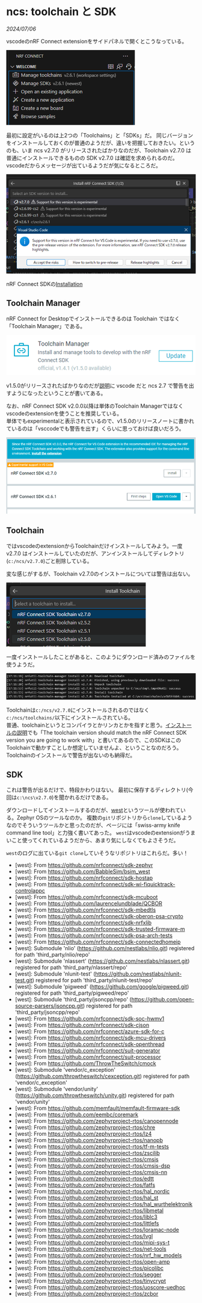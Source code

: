 # ncs: toolchain と SDK

<i>2024/07/06</i>

vscodeのnRF Connect extensionをサイドパネルで開くとこうなっている。

![image](20240706a-1.png)

最初に設定がいるのは上2つの「Toolchains」と「SDKs」だ。
同じバージョンをインストールしておくのが普通のようだが、違いを把握しておきたい。というのも、いま ncs v2.7.0 がリリースされたばかりなのだが、Toolchain v2.7.0 は普通にインストールできるものの SDK v2.7.0 は確認を求められるのだ。
vscodeだからメッセージが出ているようだが気になるところだ。

![image](20240706a-2.png)

nRF Connect SDKの[Installation](https://docs.nordicsemi.com/bundle/ncs-latest/page/nrf/installation/install_ncs.html#install_the_nrf_connect_sdk_toolchain)

## Toolchain Manager

nRF Connect for Desktopでインストールできるのは Toolchain ではなく「Toolchain Manager」である。

![image](20240705a-3.png)

v1.5.0がリリースされたばかりなのだが[説明](https://github.com/NordicSemiconductor/pc-nrfconnect-toolchain-manager/releases/tag/v1.5.0)に vscode だと ncs 2.7 で警告を出すようになったということが書いてある。

なお、nRF Connect SDK v2.0.0以降は単体のToolchain Managerではなくvscodeのextensionを使うことを推奨している。  
単体でもexperimentalと表示されているので、v1.5.0のリリースノートに書かれているのは「vsccodeでも警告を出す」くらいに思っておけば良いだろう。

![image](20240706a-3.png)

## Toolchain

ではvscodeのextensionからToolchainだけインストールしてみよう。一度 v2.7.0 はインストールしていたのだが、アンインストールしてディレクトリ(`c:/ncs/v2.7.0`)ごと削除している。


変な感じがするが、Toolchain v2.7.0のインストールについては警告は出ない。

![image](20240706a-4.png)

一度インストールしたことがあると、このようにダウンロード済みのファイルを使うようだ。

![image](20240706a-5.png)

Toolchainは`c:/ncs/v2.7.0`にインストールされるのではなく`c:/ncs/toolchains/`以下にインストールされている。  
普通、toolchainというとコンパイラとかリンカとかを指すと思う。[インストールの説明](https://docs.nordicsemi.com/bundle/ncs-latest/page/nrf/installation/install_ncs.html#install_the_nrf_connect_sdk_toolchain)でも「The toolchain version should match the nRF Connect SDK version you are going to work with」と書いてあるので、このSDKはこのToolchainで動かすことしか想定していませんよ、ということなのだろう。
Toolchainのインストールで警告が出ないのも納得だ。

## SDK

これは警告が出るだけで、特段かわりはない。
最初に保存するディレクトリ(今回は`c:\ncs\v2.7.0`)を聞かれるだけである。

ダウンロードしてインストールするのだが、[west](https://docs.zephyrproject.org/latest/develop/west/index.html)というツールが使われている。Zephyr OSのツールなのか。
複数の`git`リポジトリから`clone`しているようなのでそういうツールかと思ったのだが、ページには「swiss-army knife command line tool」と力強く書いてあった。
`west`はvscodeのextensionがうまいこと使ってくれているようだから、あまり気にしなくてもよさそうだ。

`west`のログに出ている`git clone`していそうなリポジトリはこれらだ。多い！

* [west]: From https://github.com/nrfconnect/sdk-zephyr
* [west]: From https://github.com/BabbleSim/bsim_west
* [west]: From https://github.com/nrfconnect/sdk-hostap
* [west]: From https://github.com/nrfconnect/sdk-wi-fiquicktrack-controlappc
* [west]: From https://github.com/nrfconnect/sdk-mcuboot
* [west]: From https://github.com/laurencelundblade/QCBOR
* [west]: From https://github.com/nrfconnect/sdk-mbedtls
* [west]: From https://github.com/nrfconnect/sdk-oberon-psa-crypto
* [west]: From https://github.com/nrfconnect/sdk-nrfxlib
* [west]: From https://github.com/nrfconnect/sdk-trusted-firmware-m
* [west]: From https://github.com/nrfconnect/sdk-psa-arch-tests
* [west]: From https://github.com/nrfconnect/sdk-connectedhomeip
* [west]: Submodule 'nlio' (https://github.com/nestlabs/nlio.git) registered for path 'third_party/nlio/repo'
* [west]: Submodule 'nlassert' (https://github.com/nestlabs/nlassert.git) registered for path 'third_party/nlassert/repo'
* [west]: Submodule 'nlunit-test' (https://github.com/nestlabs/nlunit-test.git) registered for path 'third_party/nlunit-test/repo'
* [west]: Submodule 'pigweed' (https://github.com/google/pigweed.git) registered for path 'third_party/pigweed/repo'
* [west]: Submodule 'third_party/jsoncpp/repo' (https://github.com/open-source-parsers/jsoncpp.git) registered for path 'third_party/jsoncpp/repo'
* [west]: From https://github.com/nrfconnect/sdk-soc-hwmv1
* [west]: From https://github.com/nrfconnect/sdk-cjson
* [west]: From https://github.com/nrfconnect/azure-sdk-for-c
* [west]: From https://github.com/nrfconnect/sdk-mcu-drivers
* [west]: From https://github.com/nrfconnect/sdk-openthread
* [west]: From https://github.com/nrfconnect/suit-generator
* [west]: From https://github.com/nrfconnect/suit-processor
* [west]: From https://github.com/ThrowTheSwitch/cmock
* [west]: Submodule 'vendor/c_exception' (https://github.com/throwtheswitch/cexception.git) registered for path 'vendor/c_exception'
* [west]: Submodule 'vendor/unity' (https://github.com/throwtheswitch/unity.git) registered for path 'vendor/unity'
* [west]: From https://github.com/memfault/memfault-firmware-sdk
* [west]: From https://github.com/eembc/coremark
* [west]: From https://github.com/zephyrproject-rtos/canopennode
* [west]: From https://github.com/zephyrproject-rtos/chre
* [west]: From https://github.com/zephyrproject-rtos/lz4
* [west]: From https://github.com/zephyrproject-rtos/nanopb
* [west]: From https://github.com/zephyrproject-rtos/tf-m-tests
* [west]: From https://github.com/zephyrproject-rtos/zscilib
* [west]: From https://github.com/zephyrproject-rtos/cmsis
* [west]: From https://github.com/zephyrproject-rtos/cmsis-dsp
* [west]: From https://github.com/zephyrproject-rtos/cmsis-nn
* [west]: From https://github.com/zephyrproject-rtos/edtt
* [west]: From https://github.com/zephyrproject-rtos/fatfs
* [west]: From https://github.com/zephyrproject-rtos/hal_nordic
* [west]: From https://github.com/zephyrproject-rtos/hal_st
* [west]: From https://github.com/zephyrproject-rtos/hal_wurthelektronik
* [west]: From https://github.com/zephyrproject-rtos/libmetal
* [west]: From https://github.com/zephyrproject-rtos/liblc3
* [west]: From https://github.com/zephyrproject-rtos/littlefs
* [west]: From https://github.com/zephyrproject-rtos/loramac-node
* [west]: From https://github.com/zephyrproject-rtos/lvgl
* [west]: From https://github.com/zephyrproject-rtos/mipi-sys-t
* [west]: From https://github.com/zephyrproject-rtos/net-tools
* [west]: From https://github.com/zephyrproject-rtos/nrf_hw_models
* [west]: From https://github.com/zephyrproject-rtos/open-amp
* [west]: From https://github.com/zephyrproject-rtos/picolibc
* [west]: From https://github.com/zephyrproject-rtos/segger
* [west]: From https://github.com/zephyrproject-rtos/tinycrypt
* [west]: From https://github.com/zephyrproject-rtos/uoscore-uedhoc
* [west]: From https://github.com/zephyrproject-rtos/zcbor

